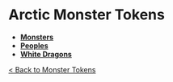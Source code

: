 # Arctic Monster Tokens
- **[Monsters](monsters)**
- **[Peoples](peoples)**
- **[White Dragons](dragons_white)**

[< Back to Monster Tokens](../README.md#monster-tokens)
